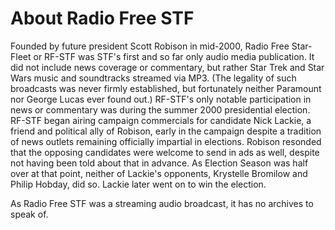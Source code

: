 About Radio Free STF
====================

Founded by future president Scott Robison in mid-2000, Radio Free
Star-Fleet or RF-STF was STF's first and so far only audio media
publication. It did not include news coverage or commentary, but rather
Star Trek and Star Wars music and soundtracks streamed via MP3. (The
legality of such broadcasts was never firmly established, but
fortunately neither Paramount nor George Lucas ever found out.) RF-STF's
only notable participation in news or commentary was during the summer
2000 presidential election. RF-STF began airing campaign commercials for
candidate Nick Lackie, a friend and political ally of Robison, early in
the campaign despite a tradition of news outlets remaining officially
impartial in elections. Robison resonded that the opposing candidates
were welcome to send in ads as well, despite not having been told about
that in advance. As Election Season was half over at that point, neither
of Lackie's opponents, Krystelle Bromilow and Philip Hobday, did so.
Lackie later went on to win the election.

As Radio Free STF was a streaming audio broadcast, it has no archives to
speak of.
